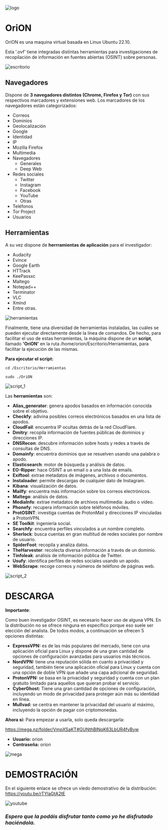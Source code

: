 ![logo](https://user-images.githubusercontent.com/127757371/230434041-be482582-7933-4f6b-9cfd-fdab7113fd89.png)



# **OriON**

OriON es una maquina virtual basada en Linux Ubuntu 22.10.

Esta '.ovf' tiene integradas distintas herramientas para investigaciones de recopilación de información en fuentes abiertas (OSINT) sobre personas.

![escritorio](https://user-images.githubusercontent.com/127757371/230437351-fc667497-6a14-49fc-a1b0-a9a52cdc2e0d.png)


## Navegadores

Dispone de **3 navegadores distintos (Chrome, Firefox y Tor)** con sus respectivos marcadores y extensiones web. Los marcadores de los navegadores están categorizados: 
- Correos
- Dominios
- Geolocalización
- Google
- Identidad
- IP
- Mozilla Firefox
- Multimedia
- Navegadores
  -	Generales
  - Deep Web
- Redes sociales
  - Twitter
  -	Instagram
  -	Facebook
  -	YouTube 
  -	Otras
- Teléfonos
- Tor Project
- Usuarios


## Herramientas

A su vez dispone de **herrramientas de aplicación** para el investigador: 
- Audacity
- Evince
- Google Earth
- HTTrack
- KeePassxc
- Maltego
- Notepad++
- Terminator
- VLC
- Xmind
- Entre otras.

![herramientas](https://user-images.githubusercontent.com/127757371/230437330-abdbce8c-4d81-420b-9efb-48870c82d6eb.png)

Finalmente, tiene una diversidad de herramientas instaladas, las cuáles se pueden ejecutar directamente desde la línea de comandos.
De hecho, para facilitar el uso de estas herramientas, la máquina dispone de un **script**, llamado **'OriON'** en la ruta /home/orion/Escritorio/Herramientas, para facilitar la ejecución de las mismas.

**Para ejecutar el script:**

```cd /Escritorio/Herramientas```

```sudo ./OriON```

![script_1](https://user-images.githubusercontent.com/127757371/230437407-ef1847f3-7b88-4976-9845-436e778ed669.png)


Las **herramientas** son:
- **Alias_generator**: genera apodos basados en información conocida sobre el objetivo.
- **Checkfy**: adivina posibles correos electrónicos basados en una lista de apodos.
- **CloudFail**: encuentra IP ocultas detrás de la red CloudFlare.
- **Dmitry**: recopila información de fuentes públicas de dominios y direcciones IP.
- **DNSRecon**: descubre información sobre hosts y redes a través de consultas de DNS.
- **Domainfy**: encuentra dominios que se resuelven usando una palabra o apodo.
- **Elasticsearch**: motor de búsqueda y análisis de datos.
- **EO-Ripper**: hace OSINT a un email o a una lista de emails.
- **Exiftool**: extrae metadatos de imágenes, archivos o documentos.
- **Instaloader**: permite descargas de cualquier dato de Instagram.
- **Kibana**: visualización de datos.
- **Mailfy**: encuentra más información sobre los correos electrónicos.
- **Maltego**: análisis de datos.
- **MediaInfo**: extrae metadatos de archivos multimedia: áudio o vídeo.
- **Phonefy**: recupera información sobre teléfonos móviles.
- **ProtOSINT**: investiga cuentas de ProtonMail y direcciones IP vinculadas a ProtonVPN.
- **SE Toolkit**: ingeniería social.
- **Searchfy**: encuentra perfiles vinculados a un nombre completo.
- **Sherlock**: busca cuentas en gran multitud de redes sociales por nombre de usuario.
- **SpiderFoot**: recopila y analiza datos.
- **TheHarvester**: recolecta diversa información a través de un dominio.
- **Tinfoleak**: análisis de información pública de Twitter.
- **Usufy**: identifica perfiles de redes sociales usando un apodo.
- **WebScrape**: recoge correos y números de teléfono de páginas web.
	   
     
![script_2](https://user-images.githubusercontent.com/127757371/230437445-7b505fbc-e1df-4ee3-a283-43abd3b900d1.png)


# DESCARGA

**Importante**:

Como buen investigador OSINT, es necesario hacer uso de alguna VPN. En la distribución no se ofrece ninguna en específico porque eso suele ser elección del analista. De todos modos, a continuación se ofrecen 5 opciones distintas:

- **ExpressVPN:** es de las más populares del mercado, tiene con una aplicación oficial para Linux y dispone de una gran cantidad de opciones de configuración avanzadas para usuarios más técnicos.
- **NordVPN:** tiene una reputación sólida en cuanto a privacidad y seguridad, también tiene una aplicación oficial para Linux y cuenta con una opción de doble VPN que añade una capa adicional de seguridad.
- **ProtonVPN:** se basa en la privacidad y seguridad y cuenta con un plan gratuito limitado para aquellos que quieran probar el servicio.
- **CyberGhost:** Tiene una gran cantidad de opciones de configuración, incluyendo un modo de privacidad para proteger aún más su identidad en línea.
- **Mullvad:** se centra en mantener la privacidad del usuario al máximo, incluyendo la opción de pagar con criptomonedas.

**Ahora sí:** Para empezar a usarla, solo queda descargarla: 

https://mega.nz/folder/VmpXSaKT#GUNthBlNqK63LbUR4fvByw

- **Usuario:** orion
- **Contraseña:** orion

![mega](https://user-images.githubusercontent.com/127757371/230450537-97adec18-9f5d-42e4-8e37-c45e32778293.png)


# DEMOSTRACIÓN

En el siguiente enlace se ofrece un víedo demostrativo de la distribución:
https://youtu.be/rTYlaGtA2tE

![youtube](https://user-images.githubusercontent.com/127757371/230694424-be998770-8cc3-4b5e-aca3-17bcd337f430.png)


### *Espero que la podáis disfrutar tanto como yo he disfrutado haciéndola.*

